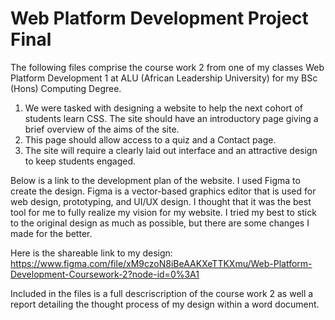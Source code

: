 # Web Platform Development Project Final

The following files comprise the course work 2 from one of my classes Web Platform Development 1 at ALU (African Leadership University) for my BSc (Hons) Computing Degree.

1) We were tasked with designing a website to help the next cohort of students learn CSS. The site should have an introductory page giving a brief overview of the aims of the site.   
2) This page should allow access to a quiz and a Contact page.   
3) The site will require a clearly laid out interface and an attractive design to keep students engaged. 

Below is a link to the development plan of the website. I used Figma to create the design. Figma is a vector-based graphics editor that is used for web design, prototyping, and UI/UX design. I thought that it was the best tool for me to fully realize my vision for my website. I tried my best to stick to the original design as much as possible, but there are some changes I made for the better. 

Here is the shareable link to my design:  https://www.figma.com/file/xM9czoN8iBeAAKXeTTKXmu/Web-Platform-Development-Coursework-2?node-id=0%3A1 

Included in the files is a full descriscription of the course work 2 as well a report detailing the thought process of my design within a word document. 
